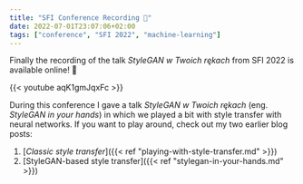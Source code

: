 ```yaml
---
title: "SFI Conference Recording 🎥"
date: 2022-07-01T23:07:06+02:00
tags: ["conference", "SFI 2022", "machine-learning"]
---
```


Finally the recording of the talk _StyleGAN w Twoich rękach_ from SFI 2022 is available online! 🎉

<!--more--> 

{{< youtube aqK1gmJqxFc >}}

During this conference I gave a talk _StyleGAN w Twoich rękach_ (eng. _StyleGAN in your hands_) in which we played a bit with style transfer with neural networks.
If you want to play around, check out my two earlier blog posts:

1. [_Classic style transfer_]({{< ref "playing-with-style-transfer.md" >}})
2. [StyleGAN-based style transfer]({{< ref "stylegan-in-your-hands.md" >}})

